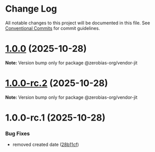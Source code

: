 # Change Log

All notable changes to this project will be documented in this file.
See [Conventional Commits](https://conventionalcommits.org) for commit guidelines.

# [1.0.0](https://github.com/zerobias-org/vendor/compare/@zerobias-org/vendor-jit@1.0.0-rc.2...@zerobias-org/vendor-jit@1.0.0) (2025-10-28)

**Note:** Version bump only for package @zerobias-org/vendor-jit





# [1.0.0-rc.2](https://github.com/zerobias-org/vendor/compare/@zerobias-org/vendor-jit@1.0.0-rc.1...@zerobias-org/vendor-jit@1.0.0-rc.2) (2025-10-28)

**Note:** Version bump only for package @zerobias-org/vendor-jit





# 1.0.0-rc.1 (2025-10-28)


### Bug Fixes

* removed created date ([28b11cf](https://github.com/zerobias-org/vendor/commit/28b11cf2563e9cdadd4b1dc83edd60d2fcd01df0))
